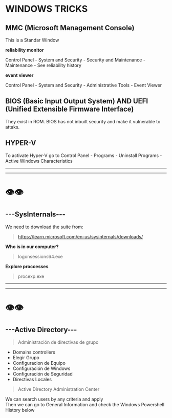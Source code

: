 # WINDOWS TRICKS

## MMC (Microsoft Management Console)

This is a Standar Window 

__reliability monitor__ <br/>

Control Panel  - System and Security - Security and Maintenance - Maintenance - See reliability history <br/>

__event viewer__ <br/>

Control Panel  - System and Security - Administrative Tools - Event Viewer <br/>

## BIOS (Basic Input Output System) AND UEFI (Unified Extensible Firmware Interface)

They exist in ROM. BIOS has not inbuilt security and make it vulnerable to attaks.

## HYPER-V

To activate Hyper-V go to Control Panel - Programs - Uninstall Programs - Active Windows Characteristics

---

---

#      👁️👁️  

## ---SysInternals---

We need to download the suite from:

>https://learn.microsoft.com/en-us/sysinternals/downloads/

__Who is in our computer?__ <br/>

>logonsessions64.exe

__Explore proccesses__ <br/>

>procexp.exe

---

---

#      👁️👁️  

## ---Active Directory---

>Administración de directivas de grupo

* Domains controllers
* Elegir Grupo
* Configuracion de Equipo
* Configuración de Windows
* Configuración de Seguridad
* Directivas Locales

>Active Directory Administration Center

We can search users by any criteria and apply <br/>
Then we can go to General Information and check the Windows Powershell History below <br/>


